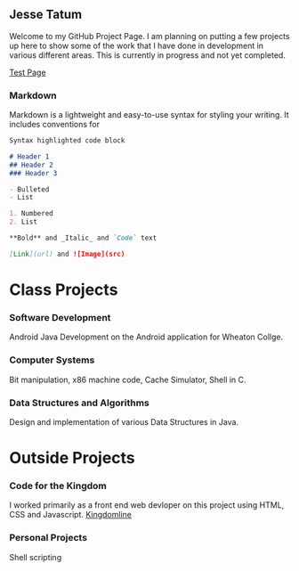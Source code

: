 ## Jesse Tatum 

Welcome to my GitHub Project Page. I am planning on putting a few projects up here to show some of the work that I have done in development in various different areas. This is currently in progress and not yet completed.

[Test Page](http://localhost:63342/kingdomline/web/index.php)

### Markdown

Markdown is a lightweight and easy-to-use syntax for styling your writing. It includes conventions for

```markdown
Syntax highlighted code block

# Header 1
## Header 2
### Header 3

- Bulleted
- List

1. Numbered
2. List

**Bold** and _Italic_ and `Code` text

[Link](url) and ![Image](src)
```

# Class Projects
### Software Development
Android Java Development on the Android application for Wheaton Collge.

### Computer Systems
Bit manipulation, x86 machine code, Cache Simulator, Shell in C.

### Data Structures and Algorithms
Design and implementation of various Data Structures in Java.

# Outside Projects
### Code for the Kingdom
I worked primarily as a front end web devloper on this project using HTML, CSS and Javascript.
[Kingdomline](/kingdomline/web/index.php)

### Personal Projects
Shell scripting
